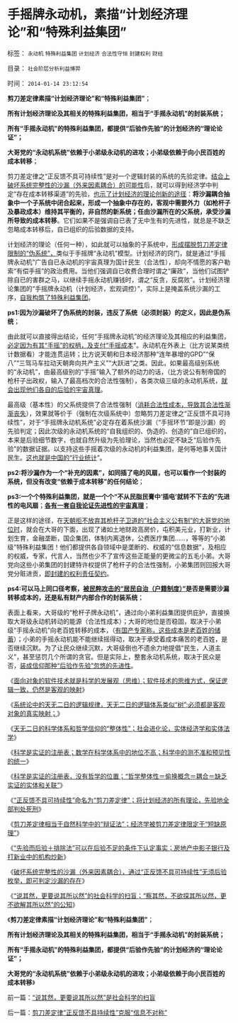 # 手摇牌永动机，素描“计划经济理论”和“特殊利益集团”

标签： `永动机` `特殊利益集团` `计划经济` `合法性守恒` `封建权利` `财经` 

目录： `社会阶层分析利益博羿`

时间： `2014-01-14 23:12:54`

**剪刀差定律素描“计划经济理论”和“特殊利益集团”**；

**所有计划经济理论及其相关的特殊利益集团，相当于“手摇永动机”的封装系统；**

**所有“手摇永动机”的特殊利益集团，都提供“后验作先验”的计划经济的“理论论证”；**

**大哥党的“永动机系统”依赖于小弟级永动机的进攻；小弟级依赖于向小民百姓的成本转移**；

剪刀差定律之“正反馈不具可持续性”是对一个逻辑封装的系统的先验定律。[结合上破坏系统完整性的沙漏（外来因素耦合）的可能性](../../../2014/1/14/破坏系统完整性的沙漏,打新者炒新形成的“系统沙漏”.md)后，就可以得到经济学中判定“存在成本转移渠道”的先验，[也示了计划经济的理论创新的途径](../../../2014/1/14/研究“社会可持续性”的经济学，被剪刀差限定于“短缺原理”.md)：**将沙漏耦合抽象中一个子系统中闭合起来，形成一个抽象中存在的，客观中需要外力（如枪杆子及暴政成本）维持其平衡的，非自然的新系统；任由沙漏所在的父系统，承受沙漏所导致的成本转移**。它们如果不是强调自已表了无中生有的先进性，就总是不缺乏忽略成本转移后，自已组织的后验数据的支持。

计划经济的理论（任何一种），如此就可以抽象的子系统中，[形成摆脱剪刀差定律限制的“伪系统”，](../../../2014/1/14/“先验而后验＋排除法”排除“数据干扰”，判定房地产和打新业.md)类似于手摇牌“永动机”模型。计划经济的窍门，就是通过“手摇牌永动机”广告自已永动机的宇宙真理为国计民生（合法性），却向不情愿的客户勒索“有偿手摇”的政治费用。当他们强调自已收费合理时谓之“廉政”，当他们试图铲除自已的害群之马，以继续手摇永动机赚钱时，谓之“反贪，反腐败”。计划经济理论集团的“手摇牌永动机（计划经济，宏观调控）”，实际上是掩盖系统沙漏的工序，[自我构筑了特殊利益集团](../../../2013/10/22/旧制度换种形式称改革，换批人叫革命，及黄宗羲定律和反谷物法.md)。

**ps1:因为沙漏破坏了伪系统的封装，违反了系统（必须封装）的定义，因此是伪系统**；

由此就可以直接得出结论，任何“手摇牌永动机”的经济理论及其相应的利益集团，[必定因为有其“手摇”的权柄，及支付“手摇成本](../../../2009/6/16/三脚猫真理观支持着计划苍生的优越信念.md)”。永动机在外表上（比方说某类统计数据看）才能连贯运转；比方说天朝和日本经济那种“连年暴增的GPD”“保八”“三驾马车拉动天朝奔向共产主义”“大跃进”之类。因此，如果最高级别系统的“永动机”，由最高级别的“手摇”输入了额外的动力的话，（比方说公有制帝国的枪杆子出政权，输入了最高档次的合法性强制），各类次级三级的永动机系统，[就会出现他们各自的后验的宇宙真理](../../../2009/6/16/三脚猫的真理观和独脚龙.md)。

最高级（基本性）的父系统提供了合法性强制（[消耗合法性成本，导致其合法性渐渐丧失](../../../2013/10/10/从合法性守恒中提炼“合法性成本”谈李天一轮奸案的辩护集团.md)），效果就等价于（强制在次级系统中）忽略剪刀差定律之“正反馈不具可持续性”，对于“手摇牌永动机系统”必定存在着系统沙漏（“手摇环节”即是沙漏）的先验判定；因此次级的永动机系统的“自我组织的、伪造的、创造的”自已组织的，本来是后验细节数字，也就自然升级为先验理论，当然也必定不缺乏“后验作先验”的数据证据。以支持这些手摇着次级的永动机的利益集团，是何等地事关国计民生。[这也就是中国的“行业统计](../../../2012/6/30/科学派是两百年来“政府干预论”的政治哲学.md)”。

**ps2:将沙漏作为一个“补充的因素”，如同插了电的风扇，也可以看作一个封装的系统，但没有改变“依赖于成本转移”的任何结论**；

**ps3:一个个特殊利益集团，就是一个个“不从民脂民膏中‘插电’就转不下去的”先进性的电风扇**；**[各有一套自我论证先进性的宇宙真理](../../../2013/11/13/宇宙真理强势崛起一年多，地狱法则的英明投机！.md)**；

正是这样的途径，在[天朝拒不放弃其枪杆子卫道的“社会主义公有制”的大哥党的地位时](../../../2014/1/1/总体党在现代社会中的群体行为特性.md)，就会在大哥的下面，出现了诸如土地财政高房价，屯积美元业，打新业，计划生育，金融垄断，国企集团，体制内离退休，公费医疗集团……，等等的“小弟级”特殊利益集团！他们都提供各自领域中是垄断的、权威的“信息数据”，及相应的权威，专家，代言人，当然也少不了宣传这些正能量的更微尘的五毛小弟。大哥党向这些小弟集团的封建特许权提供了枪杆子的合法性强制，小弟集团则回报大哥党分赃进贡，[即封建的权利责任契约](../../../2013/12/19/不可侵犯的是私有产权，不是政府授受的特许权（谷物法）.md)。

**ps4:可以马上同口径考察，[被民粹攻击的“居民自治（户籍制度）”](../../../2010/3/6/为户籍制度正名，是民主启蒙的关键一环.md)是否是需要沙漏转移成本的，还是私有财产内部合作的封装系统**；

表面上看来，大哥级的“枪杆子牌永动机”，通过向小弟利益集团提供庇护，直接换取大哥级永动机转动的能源（合法性成本）；大哥的地位是否稳固，取决于小弟级“手摇永动机”向老百姓转移的成本，（[有国产专家称，这些成本是老百姓的储蓄](../../../2014/1/11/封建惯例让公众不满，宣传狡辩让公众恼火.md)）；小弟的手摇永动机能不能继续摇得动，取决于承受着成本痛苦的老百姓，是否继续沉默。为了让民众继续沉默，大哥级倒也不遗余力地提倡“民生，人道主义”，甚至惩罚几个所谓的贪官。但是实际上，整套永动机系统，取决于民众是否，[装成信仰那种“后验作先验”忽悠的先进性](../../../2013/8/22/房价上涨是统计的错觉，房租价格指数中的统计缺陷.md)。

《[面向对象的软件技术就是科学的发展观（思维）；软件技术的思维方式，保证逻辑一致，仍然是客观的映射](../../../2012/3/14/面向对象的“科学发展观”.md)》

《[系统论中的天无二日的逻辑规律，天无二日的逻辑体系类似“树”;必须都是客观对象的真实映射；](../../../2012/3/14/系统论,进化论和信息系统.md)》

《[天无二日的科学体系和哲学信仰的“整体性”；社会进化论，实体经济学和实体法学](../../../2012/3/14/天无二日的科学和哲学信仰的“整体性”.md)》

《[科学是实证的注册表；数学在科学体系中的地位不高；科学中的测不准和预见性的统一](../../../2012/3/15/科学是实证的注册表，数学不是必要的；.md)》

《[科学是实证的注册表，没有哲学的位置；“哲学整体性＝偷换概念＝耦合＝缺乏实证的实体和关联”](../../../2012/3/15/科学中没有哲学的位置；信仰的位置在那里？.md)》

《[“正反馈不具可持续性”命名为“剪刀差定律”；将计划经济的所有理论，先验地全部判处死刑](../../../2014/1/14/系统论的“正反馈不具可持续性”命名为“剪刀差定律”.md)》

《[剪刀差定律相当于自然科学中的“辩证法”；经济学被剪刀差定律限定于“短缺原理”](../../../2014/1/14/研究“社会可持续性”的经济学，被剪刀差限定于“短缺原理”.md)》

《[“先验而后验＋排除法”可以在后验不足的条件下认定事实；房地产中影子银行及打新业中的机构炒新](../../../2014/1/14/“先验而后验＋排除法”排除“数据干扰”，判定房地产和打新业.md)》

《[破坏系统完整性的沙漏（外来因素耦合），通过“正反馈不具可持续性”无须后验枚举，即可判定沙漏的存在](../../../2014/1/14/破坏系统完整性的沙漏,打新者炒新形成的“系统沙漏”.md)》

《[“说其然，更要说其所以然”的社会科学的扫盲；“察其然，不欲探其所以然，更不欲解其所以然”的公知](../../../2014/1/14/“说其然，更要说其所以然”是社会科学的扫盲.md)》

《**剪刀差定律素描“计划经济理论”和“特殊利益集团”**；

**所有计划经济理论及其相关的特殊利益集团，相当于“手摇永动机”的封装系统；**

**所有“手摇永动机”的特殊利益集团，都提供“后验作先验”的计划经济的“理论论证”；**

**大哥党的“永动机系统”依赖于小弟级永动机的进攻；小弟级依赖于向小民百姓的成本转移**》



前一篇：[“说其然，更要说其所以然”是社会科学的扫盲](../../../2014/1/14/“说其然，更要说其所以然”是社会科学的扫盲.md)

后一篇：[剪刀差定律“正反馈不具持续性”克服“信息不对称”](../../../2014/1/14/剪刀差定律“正反馈不具持续性”克服“信息不对称”.md)